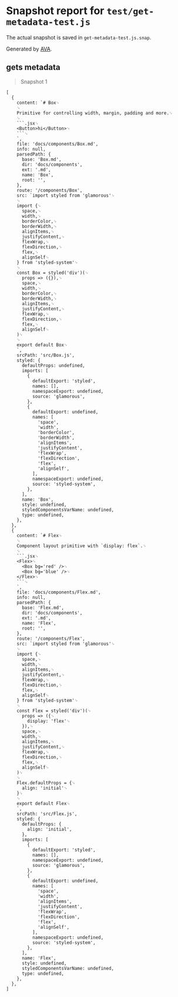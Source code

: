 # Snapshot report for `test/get-metadata-test.js`

The actual snapshot is saved in `get-metadata-test.js.snap`.

Generated by [AVA](https://ava.li).

## gets metadata

> Snapshot 1

    [
      {
        content: `# Box␊
        ␊
        Primitive for controlling width, margin, padding and more.␊
        ␊
        ```.jsx␊
        <Button>hi</Button>␊
        ```␊
        `,
        file: 'docs/components/Box.md',
        info: null,
        parsedPath: {
          base: 'Box.md',
          dir: 'docs/components',
          ext: '.md',
          name: 'Box',
          root: '',
        },
        route: '/components/Box',
        src: `import styled from 'glamorous'␊
        ␊
        import {␊
          space,␊
          width,␊
          borderColor,␊
          borderWidth,␊
          alignItems,␊
          justifyContent,␊
          flexWrap,␊
          flexDirection,␊
          flex,␊
          alignSelf␊
        } from 'styled-system'␊
        ␊
        const Box = styled('div')(␊
          props => ({}),␊
          space,␊
          width,␊
          borderColor,␊
          borderWidth,␊
          alignItems,␊
          justifyContent,␊
          flexWrap,␊
          flexDirection,␊
          flex,␊
          alignSelf␊
        )␊
        ␊
        export default Box␊
        `,
        srcPath: 'src/Box.js',
        styled: {
          defaultProps: undefined,
          imports: [
            {
              defaultExport: 'styled',
              names: [],
              namespaceExport: undefined,
              source: 'glamorous',
            },
            {
              defaultExport: undefined,
              names: [
                'space',
                'width',
                'borderColor',
                'borderWidth',
                'alignItems',
                'justifyContent',
                'flexWrap',
                'flexDirection',
                'flex',
                'alignSelf',
              ],
              namespaceExport: undefined,
              source: 'styled-system',
            },
          ],
          name: 'Box',
          style: undefined,
          styledComponentsVarName: undefined,
          type: undefined,
        },
      },
      {
        content: `# Flex␊
        ␊
        Component layout primitive with `display: flex`.␊
        ␊
        ```.jsx␊
        <Flex>␊
          <Box bg='red' />␊
          <Box bg='blue' />␊
        </Flex>␊
        ```␊
        `,
        file: 'docs/components/Flex.md',
        info: null,
        parsedPath: {
          base: 'Flex.md',
          dir: 'docs/components',
          ext: '.md',
          name: 'Flex',
          root: '',
        },
        route: '/components/Flex',
        src: `import styled from 'glamorous'␊
        ␊
        import {␊
          space,␊
          width,␊
          alignItems,␊
          justifyContent,␊
          flexWrap,␊
          flexDirection,␊
          flex,␊
          alignSelf␊
        } from 'styled-system'␊
        ␊
        const Flex = styled('div')(␊
          props => ({␊
            display: 'flex'␊
          }),␊
          space,␊
          width,␊
          alignItems,␊
          justifyContent,␊
          flexWrap,␊
          flexDirection,␊
          flex,␊
          alignSelf␊
        )␊
        ␊
        Flex.defaultProps = {␊
          align: 'initial'␊
        }␊
        ␊
        export default Flex␊
        `,
        srcPath: 'src/Flex.js',
        styled: {
          defaultProps: {
            align: 'initial',
          },
          imports: [
            {
              defaultExport: 'styled',
              names: [],
              namespaceExport: undefined,
              source: 'glamorous',
            },
            {
              defaultExport: undefined,
              names: [
                'space',
                'width',
                'alignItems',
                'justifyContent',
                'flexWrap',
                'flexDirection',
                'flex',
                'alignSelf',
              ],
              namespaceExport: undefined,
              source: 'styled-system',
            },
          ],
          name: 'Flex',
          style: undefined,
          styledComponentsVarName: undefined,
          type: undefined,
        },
      },
    ]
